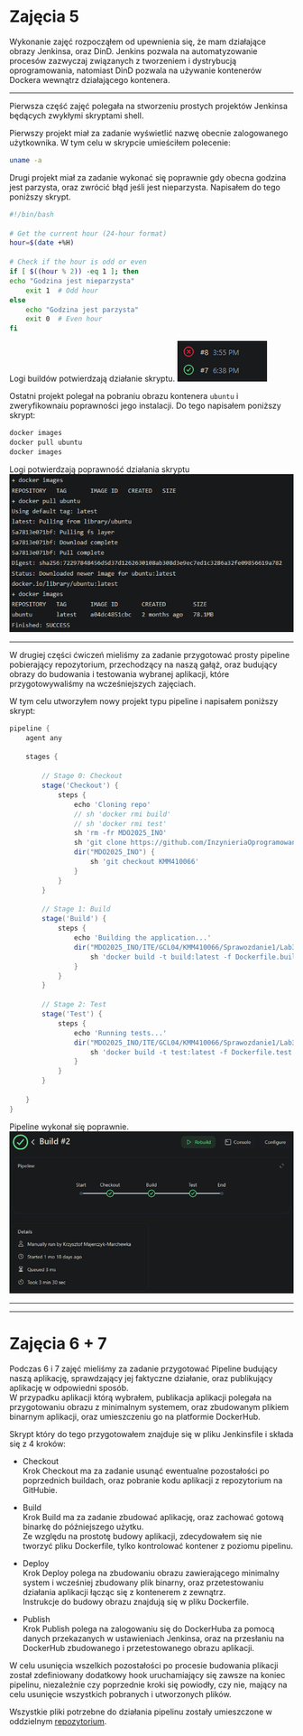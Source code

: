 # Zajęcia 5

Wykonanie zajęć rozpocząłem od upewnienia się, że mam działające obrazy Jenkinsa, oraz DinD. Jenkins pozwala na automatyzowanie procesów zazwyczaj związanych z tworzeniem i dystrybucją oprogramowania, natomiast DinD pozwala na używanie kontenerów Dockera wewnątrz działającego kontenera.
<hr>

Pierwsza część zajęć polegała na stworzeniu prostych projektów Jenkinsa będących zwykłymi skryptami shell.

Pierwszy projekt miał za zadanie wyświetlić nazwę obecnie zalogowanego użytkownika. W tym celu w skrypcie umieściłem polecenie:
```sh
uname -a
```

Drugi projekt miał za zadanie wykonać się poprawnie gdy obecna godzina jest parzysta, oraz zwrócić błąd jeśli jest nieparzysta. Napisałem do tego poniższy skrypt.

```sh
#!/bin/bash

# Get the current hour (24-hour format)
hour=$(date +%H)

# Check if the hour is odd or even
if [ $((hour % 2)) -eq 1 ]; then
echo "Godzina jest nieparzysta"
    exit 1  # Odd hour
else
	echo "Godzina jest parzysta"
    exit 0  # Even hour
fi
```
Logi buildów potwierdzają działanie skryptu.
![](image.png)

Ostatni projekt polegał na pobraniu obrazu kontenera `ubuntu` i zweryfikownaiu poprawności jego instalacji. Do tego napisałem poniższy skrypt:
```sh
docker images
docker pull ubuntu
docker images
```

Logi potwierdzają poprawność działania skryptu
![](image-1.png)

<hr>

W drugiej części ćwiczeń mieliśmy za zadanie przygotować prosty pipeline pobierający repozytorium, przechodzący na naszą gałąż, oraz budujący obrazy do budowania i testowania wybranej aplikacji, które przygotowywaliśmy na wcześniejszych zajęciach.

W tym celu utworzyłem nowy projekt typu pipeline i napisałem poniższy skrypt:
```groovy
pipeline {
    agent any

    stages {
        
        // Stage 0: Checkout
        stage('Checkout') {
            steps {
                echo 'Cloning repo'
                // sh 'docker rmi build'
                // sh 'docker rmi test'
                sh 'rm -fr MDO2025_INO'
                sh 'git clone https://github.com/InzynieriaOprogramowaniaAGH/MDO2025_INO.git'
                dir("MDO2025_INO") {
                    sh 'git checkout KMM410066'
                }
            }
        }
        
        // Stage 1: Build
        stage('Build') {
            steps {
                echo 'Building the application...'
                dir("MDO2025_INO/ITE/GCL04/KMM410066/Sprawozdanie1/Lab3") {
                    sh 'docker build -t build:latest -f Dockerfile.build .'
                }
            }
        }

        // Stage 2: Test
        stage('Test') {
            steps {
                echo 'Running tests...'
                dir("MDO2025_INO/ITE/GCL04/KMM410066/Sprawozdanie1/Lab3") {
                    sh 'docker build -t test:latest -f Dockerfile.test .'
                }
            }
        }

    }
}
```

Pipeline wykonał się poprawnie.
![](image-2.png)

<hr><hr>

# Zajęcia 6 + 7

Podczas 6 i 7 zajęć mieliśmy za zadanie przygotować Pipeline budujący naszą aplikację, sprawdzający jej faktyczne działanie, oraz publikujący aplikację w odpowiedni sposób.  
W przypadku aplikacji którą wybrałem, publikacja aplikacji polegała na przygotowaniu obrazu z minimalnym systemem, oraz zbudowanym plikiem binarnym aplikacji, oraz umieszczeniu go na platformie DockerHub.

Skrypt który do tego przygotowałem znajduje się w pliku Jenkinsfile i składa się z 4 kroków:
- Checkout  
Krok Checkout ma za zadanie usunąć ewentualne pozostałości po poprzednich buildach, oraz pobranie kodu aplikacji z repozytorium na GitHubie.

- Build  
Krok Build ma za zadanie zbudować aplikację, oraz zachować gotową binarkę do późniejszego użytku.  
Ze względu na prostotę budowy aplikacji, zdecydowałem się nie tworzyć pliku Dockerfile, tylko kontrolować kontener z poziomu pipelinu.

- Deploy  
Krok Deploy polega na zbudowaniu obrazu zawierającego minimalny system i wcześniej zbudowany plik binarny, oraz przetestowaniu działania aplikacji łącząc się z kontenerem z zewnątrz.  
Instrukcje do budowy obrazu znajdują się w pliku Dockerfile.

- Publish  
Krok Publish polega na zalogowaniu się do DockerHuba za pomocą danych przekazanych w ustawieniach Jenkinsa, oraz na przesłaniu na DockerHub zbudowanego i przetestowanego obrazu aplikacji.


W celu usunięcia wszelkich pozostałości po procesie budowania plikacji został zdefiniowany dodatkowy hook uruchamiający się zawsze na koniec pipelinu, niezależnie czy poprzednie kroki się powiodły, czy nie, mający na celu usunięcie wszystkich pobranych i utworzonych plików.

Wszystkie pliki potrzebne do działania pipelinu zostały umieszczone w oddzielnym [repozytorium](https://github.com/SkaneroOo/kagikachi_cicd).  
